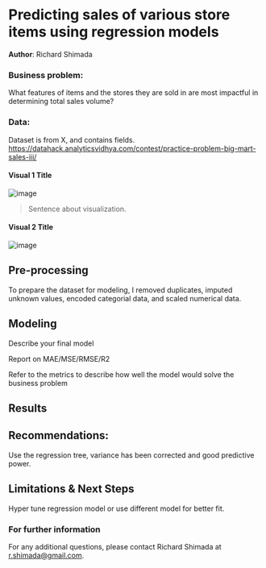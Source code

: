 # Predicting sales of various store items using regression models 


**Author**: Richard Shimada

### Business problem:

What features of items and the stores they are sold in are most impactful in determining total sales volume? 

### Data:
Dataset is from X, and contains fields.
https://datahack.analyticsvidhya.com/contest/practice-problem-big-mart-sales-iii/

#### Visual 1 Title

![image](https://user-images.githubusercontent.com/110313483/191888643-2063745e-48d7-4744-a68a-f88e6e2415df.png)

> Sentence about visualization.

#### Visual 2 Title

![image](https://user-images.githubusercontent.com/110313483/191889066-f91da510-d333-4c48-9078-c969c13c2100.png)

## Pre-processing
To prepare the dataset for modeling, I removed duplicates, imputed unknown values, encoded categorial data, and scaled numerical data.


## Modeling

Describe your final model

Report on MAE/MSE/RMSE/R2

Refer to the metrics to describe how well the model would solve the business problem



## Results


## Recommendations:

Use the regression tree, variance has been corrected and good predictive power.


## Limitations & Next Steps

Hyper tune regression model or use different model for better fit.


### For further information

For any additional questions, please contact Richard Shimada at r.shimada@gmail.com.
